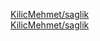 [KilicMehmet/saglik](https://huggingface.co/KilicMehmet/saglik)         
[KilicMehmet/saglik](https://huggingface.co/datasets/KilicMehmet/turkceSaglik)
